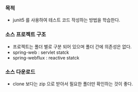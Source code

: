 ### 목적
- junit5 를 사용하여 테스트 코드 작성하는 방법을 학습한다.

### 소스 프로젝트 구조
- 프로젝트는 폴더 별로 구분 되어 있으며 폴더 간에 의존성은 없다.
- spring-web : servlet statck
- spring-webflux : reactive statck

### 소스 다운로드
- clone 보다는 zip 으로 받아서 필요한 폴더만 확인하는 것이 좋다.

